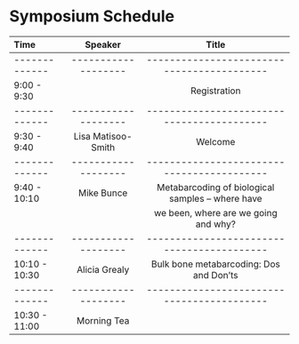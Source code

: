 # Symposium Schedule

| Time  | Speaker | Title |
| :---  | :---:   | :---: |
|-------------|-------------------|------------------------------------------|
| 9:00 - 9:30 | | Registration |
|-------------|-------------------|------------------------------------------|
| 9:30 - 9:40 | Lisa Matisoo-Smith | Welcome |
|-------------|-------------------|------------------------------------------|
| 9:40 - 10:10 | Mike Bunce | Metabarcoding of biological samples – where have |
| | | we been, where are we going and why? |
|-------------|-------------------|------------------------------------------|
| 10:10 - 10:30 | Alicia Grealy | Bulk bone metabarcoding: Dos and Don’ts |
|-------------|-------------------|------------------------------------------|
| 10:30 - 11:00 | Morning Tea | |

